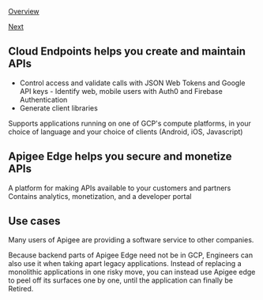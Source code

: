 [Overview](https://github.com/paulowe/gcp/blob/main/readme.md)

[Next](https://github.com/paulowe/gcp/blob/main/snapshots.md)
## Cloud Endpoints helps you create and maintain APIs

- Control access and validate calls with JSON Web Tokens and Google API keys
      - Identify web, mobile users with Auth0 and Firebase Authentication
- Generate client libraries   

Supports applications running on one of GCP's compute platforms, in your choice of language and your choice of clients (Android, iOS, Javascript)

## Apigee Edge helps you secure and monetize APIs
A platform for making APIs available to your customers and partners
Contains analytics, monetization, and a developer portal

## Use cases
Many users of Apigee are providing a software service to other companies.

Because backend parts of Apigee Edge need not be in GCP, Engineers can also use it when
taking apart legacy applications. Instead of replacing a monolithic applications in one risky move,
you can instead use Apigee edge to peel off its surfaces one by one, until the application can finally be Retired.
